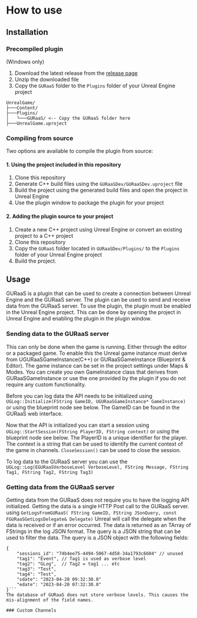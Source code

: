 # How to use

## Installation

### Precompiled plugin
(Windows only)

1. Download the latest release from the [release page]( https://github.com/BredaUniversityResearch/GURaaS-PluginUnrealEngine/releases )
2. Unzip the downloaded file
3. Copy the `GURaaS` folder to the `Plugins` folder of your Unreal Engine project
```
UnrealGame/
├───Content/
├───Plugins/
│   └───GURaaS/ <-- Copy the GURaaS folder here
├───UnrealGame.uproject
```

### Compiling from source
Two options are available to compile the plugin from source:

#### 1. Using the project included in this repository
1. Clone this repository
2. Generate C++ build files using the `GURaaSDev/GURaaSDev.uproject` file
3. Build the project using the generated build files and open the project in Unreal Engine
4. Use the plugin window to package the plugin for your project

#### 2. Adding the plugin source to your project
1. Create a new C++ project using Unreal Engine or convert an existing project to a C++ project
2. Clone this repository
3. Copy the `GURaaS` folder located in `GURaaSDev/Plugins/` to the `Plugins` folder of your Unreal Engine project
4. Build the project.

## Usage

GURaaS is a plugin that can be used to create a connection between Unreal Engine and the GURaaS server. The plugin can be used to send and receive data from the GURaaS server. To use the plugin, the plugin must be enabled in the Unreal Engine project. This can be done by opening the project in Unreal Engine and enabling the plugin in the plugin window.

### Sending data to the GURaaS server
This can only be done when the game is running. Either through the editor or a packaged game. To enable this the Unreal game instance must derive from UGURaaSGameInstance(C++) or GURaaSGameInstance (Blueprint & Editor). The game instance can be set in the project settings under Maps & Modes. You can create you own GameInstance class that derives from GURaaSGameInstance or use the one provided by the plugin if you do not require any custom functionality.

Before you can log data the API needs to be initialized using `UGLog::Initialize(FString GameID, UGURaaSGameInstance* GameInstance)` or using the blueprint node see below. The GameID can be found in the GURaaS web interface. 

Now that the API is initialized you can start a session using `UGLog::StartSession(FString PlayerID, FString context)` or using the blueprint node see below. The PlayerID is a unique identifier for the player. The context is a string that can be used to identify the current context of the game in channels.
`CloseSession()` can be used to close the session.

To log data to the GURaaS server you can use the `UGLog::Log(EGURaaSVerboseLevel VerboseLevel, FString Message, FString Tag1, FString Tag2, FString Tag3)` 

### Getting data from the GURaaS server

Getting data from the GURaaS does not require you to have the logging API initialized. Getting the data is a single HTTP Post call to the GURaaS server. using `GetLogsFromGURaaS( FString GameID, FString JSonQuery, const FGURaaSGetLogsDelegate& Delegate)` Unreal will call the delegate when the data is received or if an error occurred. The data is returned as an TArray of FStrings in the log JSON format. 
The query is a JSON string that can be used to filter the data. The query is a JSON object with the following fields:
```
{
    "sessions_id": "74b4ee75-4494-5067-4d58-34a1793c6604" // unused
    "tag1": "Event", // Tag1 is used as verbose level
    "tag2": "GLog",  // Tag2 = tag1 ... etc
    "tag3": "Test",
    "tag4": "Test",
    "sdate": "2023-04-20 09:32:30.0"
    "edate": "2023-04-20 07:32:30.0"
}```
The database of GURaaS does not store verbose levels. This causes the mis-alignment of the field names.

### Custom Channels










